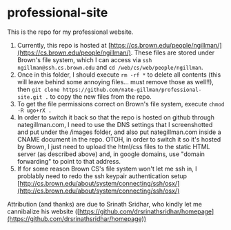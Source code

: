 # professional-site

This is the repo for my professional website. 

<!-- Notes to self: Currently this repo is hosted on Github via Google sites... the notes below were accurate when this was hosted as a static HTML page on Brown's site. -->

<!-- Notes to self: Currently this repo is hosted on as a static HTML page on Brown's site. -->


1. Currently, this repo is hosted at [https://cs.brown.edu/people/ngillman/](https://cs.brown.edu/people/ngillman/). These files are stored under Brown's file system, which I can access via ```ssh ngillman@ssh.cs.brown.edu``` and ```cd /web/cs/web/people/ngillman```. 
2. Once in this folder, I should execute ```rm -rf *``` to delete all contents (this will leave behind some annoying files... must remove those as well!!), then ```git clone https://github.com/nate-gillman/professional-site.git .``` to copy the new files from the repo. 
3. To get the file permissions correct on Brown's file system, execute ```chmod -R ugo+rX .```
4. In order to switch it back so that the repo is hosted on github through nategillman.com, I need to use the DNS settings that I screenshotted and put under the /images folder, and also put nategillman.com inside a CNAME document in the repo. OTOH, in order to switch it so it's hosted by Brown, I just need to upload the html/css files to the static HTML server (as described above) and, in google domains, use "domain forwarding" to point to that address.
5. If for some reason Brown CS's file system won't let me ssh in, I problably need to redo the ssh keypair authentication setup [http://cs.brown.edu/about/system/connecting/ssh/osx/](http://cs.brown.edu/about/system/connecting/ssh/osx/)

Attribution (and thanks) are due to Srinath Sridhar, who kindly let me cannibalize his website ([https://github.com/drsrinathsridhar/homepage](https://github.com/drsrinathsridhar/homepage))
